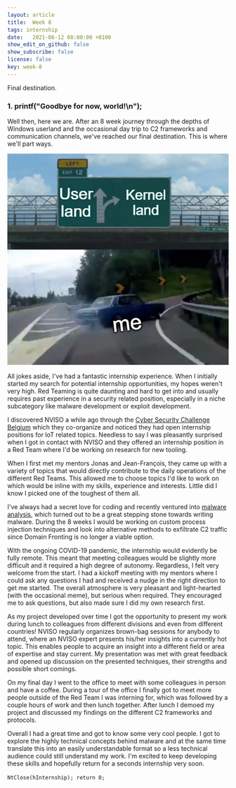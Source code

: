 ```yaml
---
layout: article
title:  Week 8
tags: internship
date:   2021-06-12 08:00:00 +0100
show_edit_on_github: false
show_subscribe: false
license: false
key: week-8
---
```


Final destination.
<!--more-->

### 1. printf("Goodbye for now, world!\n");

Well then, here we are. After an 8 week journey through the depths of Windows userland and the occasional day trip to C2 frameworks and communication channels, we've reached our final destination. This is where we'll part ways.

![Meme](/assets/images/userland-kernelland-meme.jpg)

All jokes aside, I've had a fantastic internship experience. When I initially started my search for potential internship opportunities, my hopes weren't very high. Red Teaming is quite daunting and hard to get into and usually requires past experience in a security related position, especially in a niche subcategory like malware development or exploit development.

I discovered NVISO a while ago through the [Cyber Security Challenge Belgium](https://www.cybersecuritychallenge.be/) which they co-organize and noticed they had open internship positions for IoT related topics. Needless to say I was pleasantly surprised when I got in contact with NVISO and they offered an internship position in a Red Team where I'd be working on research for new tooling. 

When I first met my mentors Jonas and Jean-François, they came up with a variety of topics that would directly contribute to the daily operations of the different Red Teams. This allowed me to choose topics I'd like to work on which would be inline with my skills, experience and interests. Little did I know I picked one of the toughest of them all.

I've always had a secret love for coding and recently ventured into [malware analysis](https://github.com/MalPhobic), which turned out to be a great stepping stone towards writing malware. During the 8 weeks I would be working on custom process injection techniques and look into alternative methods to exfiltrate C2 traffic since Domain Fronting is no longer a viable option.

With the ongoing COVID-19 pandemic, the internship would evidently be fully remote. This meant that meeting colleagues would be slightly more difficult and it required a high degree of autonomy. Regardless, I felt very welcome from the start. I had a kickoff meeting with my mentors where I could ask any questions I had and received a nudge in the right direction to get me started. The overall atmosphere is very pleasant and light-hearted (with the occasional meme), but serious when required. They encouraged me to ask questions, but also made sure I did my own research first.

As my project developed over time I got the opportunity to present my work during lunch to colleagues from different divisions and even from different countries! NVISO regularly organizes brown-bag sessions for anybody to attend, where an NVISO expert presents his/her insights into a currently hot topic. This enables people to acquire an insight into a different field or area of expertise and stay current. My presentation was met with great feedback and opened up discussion on the presented techniques, their strengths and possible short comings.

On my final day I went to the office to meet with some colleagues in person and have a coffee. During a tour of the office I finally got to meet more people outside of the Red Team I was interning for, which was followed by a couple hours of work and then lunch together. After lunch I demoed my project and discussed my findings on the different C2 frameworks and protocols.

Overall I had a great time and got to know some very cool people. I got to explore the highly technical concepts behind malware and at the same time translate this into an easily understandable format so a less technical audience could still understand my work. I'm excited to keep developing these skills and hopefully return for a seconds internship very soon.

`NtClose(hInternship); return 0;`